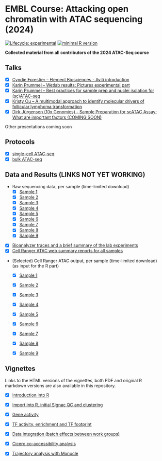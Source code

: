 # EMBL Course: Attacking open chromatin with ATAC sequencing (2024)

[![Lifecycle: experimental](https://img.shields.io/badge/lifecycle-experimental-orange.svg)](https://www.tidyverse.org/lifecycle/#experimental) [![minimal R version](https://img.shields.io/badge/R%3E-4.3.3-6666ff.svg)](https://cran.r-project.org/)

**Collected material from all contributors of the 2024 ATAC-Seq course**

## Talks

-   [x] [Cyndie Forestier – Element Biosciences - Aviti introduction](presentations/ElementBiosciences_Aviti_Introduction.pdf)
-   [x] [Karin Prummel – Wetlab results: Pictures experimental part](presentations/20240408_wetlab-results.pdf)
-   [x] [Karin Prummel – Best practices for sample prep and nuclei isolation for (sc)ATAC-seq](presentations/20240408_presentation_sample-prep_nuclei-isolation_fixation.pdf)
-   [x] [Kristy Ou – A multimodal approach to identify molecular drivers of follicular lymphoma transformation](presentations/epigenetic_changes_tFL_kou.pdf)
-   [x] [Dirk Jürgensen (10x Genomics) - Sample Preparation for scATAC Assay: What are important factors (COMING SOON)](presentations/)

Other presentations coming soon

## Protocols

-   [x] [single-cell ATAC-seq](protocols/Single%20Cell%20ATAC-seq%20Protocol)
-   [x] [bulk ATAC-seq](protocols/Bulk%20ATAC-seq%20protocol_not_covered_in%20the_course)

## Data and Results (LINKS NOT YET WORKING)

-   Raw sequencing data, per sample (time-limited download)
    -   [x] [Sample 1](https://www.embl.de/download/zaugg/atac2024/raw/lane1g1.tar)
    -   [x] [Sample 2](https://www.embl.de/download/zaugg/atac2024/raw/lane1g2.tar)
    -   [x] [Sample 3](https://www.embl.de/download/zaugg/atac2024/raw/lane1g3.tar)
    -   [x] [Sample 4](https://www.embl.de/download/zaugg/atac2024/raw/lane1g4.tar)
    -   [x] [Sample 5](https://www.embl.de/download/zaugg/atac2024/raw/lane1g5.tar)
    -   [x] [Sample 6](https://www.embl.de/download/zaugg/atac2024/raw/lane1g6.tar)
    -   [x] [Sample 7](https://www.embl.de/download/zaugg/atac2022/raw/lane1g7.tar)
    -   [x] [Sample 8](https://www.embl.de/download/zaugg/atac2024/raw/lane1g8.tar)
    -   [x] [Sample 9](https://www.embl.de/download/zaugg/atac2024/raw/lane1g9.tar)
-   [x] [Bioanalyzer traces and a brief summary of the lab experiments](results/Bioanalyzer)
-   [x] [Cell Ranger ATAC web summary reports for all samples](results/cellranger)
-   (Selected) Cell Ranger ATAC output, per sample (time-limited download) (as input for the R part)
    -   [x] [Sample 1](https://www.embl.de/download/zaugg/atac2024/cellranger/sample1.tar)
    -   [x] [Sample 2](https://www.embl.de/download/zaugg/atac2024/cellranger/sample2.tar)
    -   [x] [Sample 3](https://www.embl.de/download/zaugg/atac2024/cellranger/sample3.tar)
    -   [x] [Sample 4](https://www.embl.de/download/zaugg/atac2024/cellranger/sample4.tar)
    -   [x] [Sample 5](https://www.embl.de/download/zaugg/atac2024/cellranger/sample5.tar)
    -   [x] [Sample 6](https://www.embl.de/download/zaugg/atac2024/cellranger/sample6.tar)
    -   [x] [Sample 7](https://www.embl.de/download/zaugg/atac2024/cellranger/sample7.tar)
    -   [x] [Sample 8](https://www.embl.de/download/zaugg/atac2024/cellranger/sample8.tar)
    -   [x] [Sample 9](https://www.embl.de/download/zaugg/atac2024/cellranger/sample9.tar)
    

## Vignettes

Links to the HTML versions of the vignettes, both PDF and original R markdown versions are also available in this repository.

-   [x] [Introduction into R](vignettes/0.IntroR.html)
-   [x] [Import into R, initial Signac QC and clustering](vignettes/1.import_QC.html)
-   [x] [Gene activity](vignettes/2a.GeneActivity.html)
-   [x] [TF activity, enrichment and TF footprint](vignettes/2b.TFanalysis.html)
-   [x] [Data integration (batch effects between work groups)](vignettes/2c.DataIntegration.html)
-   [x] [Cicero co-accessibility analysis](vignettes/2d.Cicero.html)
-   [x] [Trajectory analysis with Monocle](vignettes/3a.Monocle.html)

